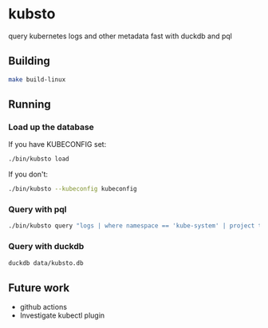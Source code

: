 # kubsto
query kubernetes logs and other metadata fast with duckdb and pql
## Building 

```sh
make build-linux
```

## Running

### Load up the database

If you have KUBECONFIG set:
```sh
./bin/kubsto load
```

If you don't:
```sh
./bin/kubsto --kubeconfig kubeconfig
```
### Query with pql

```sh
./bin/kubsto query "logs | where namespace == 'kube-system' | project time, log | where contains(log, 'error')"
```

### Query with duckdb

```sh
duckdb data/kubsto.db
```

## Future work

* github actions
* Investigate kubectl plugin